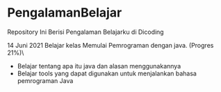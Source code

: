# PengalamanBelajar
Repository Ini Berisi Pengalaman Belajarku di Dicoding

14 Juni 2021
Belajar kelas Memulai Pemrograman dengan java. (Progres 21%)\
  * Belajar tentang apa itu java dan alasan menggunakannya
  * Belajar tools yang dapat digunakan untuk menjalankan bahasa pemrograman Java
